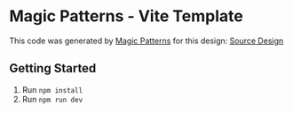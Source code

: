 # Magic Patterns - Vite Template

This code was generated by [Magic Patterns](https://magicpatterns.com) for this design: [Source Design](https://www.magicpatterns.com/c/huyrn1xepturkt4cxddr9n)

## Getting Started

1. Run `npm install`
2. Run `npm run dev`
